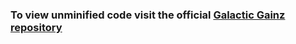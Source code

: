 ### To view unminified code visit the official <a href="https://github.com/Fin413/GalacticGainz"> Galactic Gainz repository </a>

